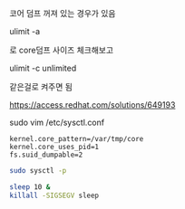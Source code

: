 코어 덤프 꺼져 있는 경우가 있음

ulimit -a 

로 core덤프 사이즈 체크해보고


ulimit -c unlimited

같은걸로 켜주면 됨


https://access.redhat.com/solutions/649193


 sudo vim /etc/sysctl.conf
```
kernel.core_pattern=/var/tmp/core
kernel.core_uses_pid=1
fs.suid_dumpable=2

```
```bash
sudo sysctl -p
```

```bash
sleep 10 &
killall -SIGSEGV sleep
```